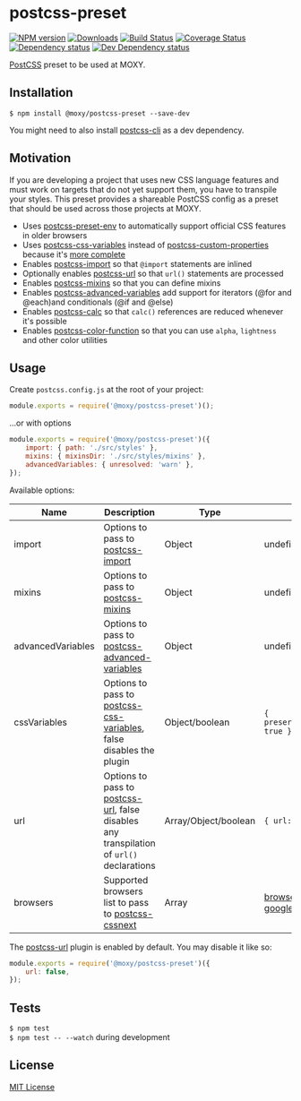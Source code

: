 # postcss-preset

[![NPM version][npm-image]][npm-url] [![Downloads][downloads-image]][npm-url] [![Build Status][travis-image]][travis-url] [![Coverage Status][codecov-image]][codecov-url] [![Dependency status][david-dm-image]][david-dm-url] [![Dev Dependency status][david-dm-dev-image]][david-dm-dev-url]

[npm-url]:https://npmjs.org/package/@moxy/postcss-preset
[npm-image]:http://img.shields.io/npm/v/@moxy/postcss-preset.svg
[downloads-image]:http://img.shields.io/npm/dm/@moxy/postcss-preset.svg
[travis-url]:https://travis-ci.org/moxystudio/postcss-preset
[travis-image]:http://img.shields.io/travis/moxystudio/postcss-preset/master.svg
[codecov-url]:https://codecov.io/gh/moxystudio/postcss-preset
[codecov-image]:https://img.shields.io/codecov/c/github/moxystudio/postcss-preset/master.svg
[david-dm-url]:https://david-dm.org/moxystudio/postcss-preset
[david-dm-image]:https://img.shields.io/david/moxystudio/postcss-preset.svg
[david-dm-dev-url]:https://david-dm.org/moxystudio/postcss-preset?type=dev
[david-dm-dev-image]:https://img.shields.io/david/dev/moxystudio/postcss-preset.svg

[PostCSS](http://cssnext.io/) preset to be used at MOXY.


## Installation

`$ npm install @moxy/postcss-preset --save-dev`

You might need to also install [postcss-cli](https://github.com/postcss/postcss-cli) as a dev dependency.


## Motivation

If you are developing a project that uses new CSS language features and must work on targets that do not yet support them, you have to transpile your styles. This preset provides a shareable PostCSS config as a preset that should be used across those projects at MOXY.

- Uses [postcss-preset-env](https://www.npmjs.com/package/postcss-preset-env) to automatically support official CSS features in older browsers
- Uses [postcss-css-variables](https://github.com/MadLittleMods/postcss-css-variables) instead of [postcss-custom-properties](https://github.com/postcss/postcss-custom-properties) because it's [more complete](https://github.com/MadLittleMods/postcss-css-variables#interoperability-and-differences-from-postcss-custom-properties)
- Enables [postcss-import](https://github.com/postcss/postcss-import) so that `@import` statements are inlined
- Optionally enables [postcss-url](https://github.com/postcss/postcss-url) so that `url()` statements are processed
- Enables [postcss-mixins](https://github.com/postcss/postcss-mixins) so that you can define mixins
- Enables [postcss-advanced-variables](https://github.com/jonathantneal/postcss-advanced-variables) add support for iterators (@for and @each)and conditionals (@if and @else)
- Enables [postcss-calc](https://github.com/postcss/postcss-calc) so that `calc()` references are reduced whenever it's possible
- Enables [postcss-color-function](https://github.com/postcss/postcss-color-function) so that you can use `alpha`, `lightness` and other color utilities


## Usage

Create `postcss.config.js` at the root of your project:

```js
module.exports = require('@moxy/postcss-preset')();
```

...or with options

```js
module.exports = require('@moxy/postcss-preset')({
    import: { path: './src/styles' },
    mixins: { mixinsDir: './src/styles/mixins' },
    advancedVariables: { unresolved: 'warn' },
});
```

Available options:

| Name   | Description   | Type     | Default |
| ------ | ------------- | -------- | ------- |
| import | Options to pass to [postcss-import](https://github.com/postcss/postcss-import#path) | Object | undefined |
| mixins | Options to pass to [postcss-mixins](https://github.com/postcss/postcss-mixins#mixinsdir) | Object | undefined |
| advancedVariables | Options to pass to [postcss-advanced-variables](https://github.com/jonathantneal/postcss-advanced-variables#options) | Object | undefined |
| cssVariables | Options to pass to [postcss-css-variables](https://github.com/MadLittleMods/postcss-css-variables), false disables the plugin | Object/boolean | `{ preserveAtRulesOrder: true }` |
| url | Options to pass to [postcss-url](https://github.com/postcss/postcss-url), false disables any transpilation of `url()` declarations | Array/Object/boolean | `{ url: 'rebase' }` |
| browsers | Supported browsers list to pass to [postcss-cssnext](https://github.com/MoOx/postcss-cssnext) | Array | [browserslist-config-google](https://github.com/awkaiser/browserslist-config-google) |

The [postcss-url](https://github.com/postcss/postcss-url) plugin is enabled by default. You may disable it like so:

```js
module.exports = require('@moxy/postcss-preset')({
    url: false,
});
```


## Tests

`$ npm test`   
`$ npm test -- --watch` during development


## License

[MIT License](http://opensource.org/licenses/MIT)
